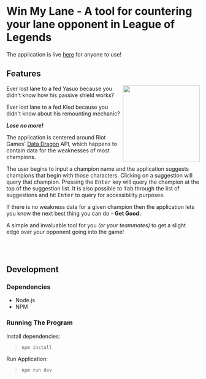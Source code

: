 # Win My Lane - A tool for countering your lane opponent in League of Legends

The application is live [here](https://ericseall.github.io/win-my-lane/) for anyone to use!



## Features

<img align="right" src="https://github.com/user-attachments/assets/c679bbe6-b9a2-4aa7-9543-2551f3cc5686"  width="200"/>

Ever lost lane to a fed Yasuo because you didn't know how his passive shield works?

Ever lost lane to a fed Kled because you didn't know about his remounting mechanic?

***Lose no more!***

The application is centered around Riot Games' [Data Dragon](https://developer.riotgames.com/docs/lol#data-dragon) API, which happens to contain data for the weaknesses of most champions. 

The user begins to input a champion name and the application suggests champions that begin with those characters. Clicking on a suggestion will query that champion. Pressing the <kbd>Enter</kbd> key will query the champion at the top of the suggestion list. It is also possible to <kbd>Tab</kbd> through the list of suggestions and hit <kbd>Enter</kbd> to query for accessibility purposes.

If there is no weakness data for a given champion then the application lets you know the next best thing you can do - **Get Good.**

A simple and invaluable tool for you *(or your teammates)* to get a slight edge over your opponent going into the game!

<br>
<br>

## Development

### Dependencies

- Node.js
- NPM

### Running The Program

Install dependencies:
> `npm install`

Run Application:
> `npm run dev`
